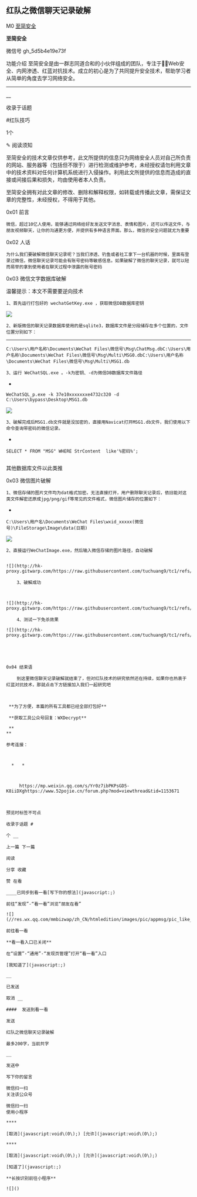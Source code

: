 ##  红队之微信聊天记录破解

M0  [ 至简安全 ](javascript:void\(0\);)

**至简安全** ![]()

微信号 gh_5d5b4e19e73f

功能介绍
至简安全是由一群志同道合和的小伙伴组成的团队，专注于Web安全、内网渗透、红蓝对抗技术。成立的初心是为了共同提升安全技术，帮助学习者从简单的角度去学习网络安全。

____

__

收录于话题

#红队技巧

1个

              

  

✎ 阅读须知  

至简安全的技术文章仅供参考，此文所提供的信息只为网络安全人员对自己所负责的网站、服务器等（包括但不限于）进行检测或维护参考，未经授权请勿利用文章中的技术资料对任何计算机系统进行入侵操作。利用此文所提供的信息而造成的直接或间接后果和损失，均由使用者本人负责。

至简安全拥有对此文章的修改、删除和解释权限，如转载或传播此文章，需保证文章的完整性，未经授权，不得用于其他。

  

  

0x01 前言  

    微信，超过10亿人使用，能够通过网络给好友发送文字消息、表情和图片，还可以传送文件，与朋友视频聊天，让你的沟通更方便，并提供有多种语言界面。那么，微信的安全问题就尤为重要

  

0x02 人话

    为什么我们要破解微信聊天记录呢？当我们渗透、钓鱼或者社工拿下一台机器的时候，里面有登录过微信，微信聊天记录可能会有账号密码等敏感信息。如果破解了微信的聊天记录，就可以轻而易举的拿到使用者在聊天过程中泄露的账号密码

  

0x03 微信文字数据库破解

温馨提示：本文不需要要逆向技术

    1、首先运行打包好的 wechatGetKey.exe ，获取微信DB数据库密钥

![](http://hk-proxy.gitwarp.com/https://raw.githubusercontent.com/tuchuang9/tc1/refs/heads/main/public/20210806182638.png)

  

    2、新版微信的聊天记录数据库使用的是sqlite3，数据库文件是分段储存在多个位置的，文件位置分别如下：

  *   *   * 

    
    
    C:\Users\用户名称\Documents\WeChat Files\微信号\Msg\ChatMsg.dbC:\Users\用户名称\Documents\WeChat Files\微信号\Msg\Multi\MSG0.dbC:\Users\用户名称\Documents\WeChat Files\微信号\Msg\Multi\MSG1.db

    3、运行 WeChatSQL.exe 。-k为密钥、-d为微信DB数据库文件路径  

  * 

    
    
    WeChatSQL_p.exe -k 37e10xxxxxxxe4732c320 -d C:\Users\bypass\Desktop\MSG1.db

![](http://hk-proxy.gitwarp.com/https://raw.githubusercontent.com/tuchuang9/tc1/refs/heads/main/public/20210806182639.png)

    3、破解完成后MSG1.db文件就是没加密的，直接用Navicat打开MSG1.db文件，我们使用以下命令查询带密码的微信记录。

  * 

    
    
    SELECT * FROM "MSG" WHERE StrContent  like'%密码%';

![]()  

其他数据库文件以此类推

  

0x03 微信图片破解  

    1、微信存储的图片文件均为dat格式加密。无法直接打开，用户删除聊天记录后，依旧能对这类文件解密还原成jpg/png/gif等常见的文件格式，微信图片储存的位置如下：

  * 

    
    
    C:\Users\用户名\Documents\WeChat Files\wxid_xxxxx(微信号)\FileStorage\Image\data(日期)

  

![](http://hk-proxy.gitwarp.com/https://raw.githubusercontent.com/tuchuang9/tc1/refs/heads/main/public/20210806182640.png)

    2、直接运行WeChatImage.exe，然后输入微信存储的图片路径，自动破解

````

![](http://hk-proxy.gitwarp.com/https://raw.githubusercontent.com/tuchuang9/tc1/refs/heads/main/public/20210806182641.png)

    3、破解成功  

  

![](http://hk-proxy.gitwarp.com/https://raw.githubusercontent.com/tuchuang9/tc1/refs/heads/main/public/20210806182642.png)

    4、测试一下免杀效果  

![](http://hk-proxy.gitwarp.com/https://raw.githubusercontent.com/tuchuang9/tc1/refs/heads/main/public/20210806182643.png)

  

  

0x04 结束语

    到这里微信聊天记录破解就结束了，但对红队技术的研究依然还在持续，如果你也热衷于红蓝对抗技术，那就点击下方链接加入我们一起研究吧

  

 **为了方便，本篇的所有工具都已经全部打包好**

 **获取工具公众号回复：WXDecrypt**

 **  
**

参考连接：

  

  *   * 

    
    
     https://mp.weixin.qq.com/s/Yr0z7ibPKPsGD5-K8iiDXghttps://www.52pojie.cn/forum.php?mod=viewthread&tid=1153671

  

预览时标签不可点

收录于话题 #

个 __

上一篇 下一篇

阅读

分享 收藏

赞 在看

____已同步到看一看[写下你的想法](javascript:;)

前往“发现”-“看一看”浏览“朋友在看”

![](//res.wx.qq.com/mmbizwap/zh_CN/htmledition/images/pic/appmsg/pic_like_comment55871f.png)

前往看一看

**看一看入口已关闭**

在“设置”-“通用”-“发现页管理”打开“看一看”入口

[我知道了](javascript:;)

__

已发送

取消 __

####  发送到看一看

发送

红队之微信聊天记录破解

最多200字，当前共字

__

发送中

写下你的留言

微信扫一扫  
关注该公众号

微信扫一扫  
使用小程序

****

[取消](javascript:void\(0\);) [允许](javascript:void\(0\);)

****

[取消](javascript:void\(0\);) [允许](javascript:void\(0\);)

[知道了](javascript:;)

**长按识别前往小程序**

![]()

